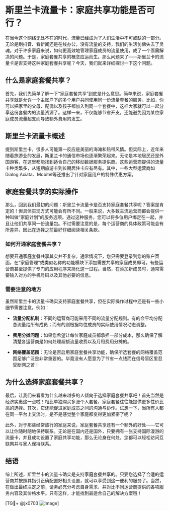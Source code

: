 # 斯里兰卡流量卡：家庭共享功能是否可行？

在当今这个网络无处不在的时代，流量已经成为了人们生活中不可或缺的一部分。无论是刷抖音、看新闻还是在线办公，没有流量的支持，我们的生活仿佛失去了灵魂。对于许多家庭来说，如何更高效地管理家庭成员的流量使用，成了一个亟需解决的问题。于是，家庭套餐共享的概念应运而生。那么问题来了——斯里兰卡的流量卡是否支持这种家庭套餐共享呢？今天，我们就来详细探讨一下这个问题。

## 什么是家庭套餐共享？

首先，我们先简单了解一下“家庭套餐共享”到底是什么意思。简单来说，家庭套餐共享就是允许一个主账户下的多个用户共同使用同一份流量套餐的服务。比如，你可以把家里的父母、配偶以及孩子都加入到同一个套餐中，这样大家就可以一起分享这份套餐内的流量资源了。这样一来，不仅能够节省开支，还能避免因为某位家庭成员流量超支而导致额外费用的发生。

## 斯里兰卡流量卡概述

提到斯里兰卡，很多人可能第一反应是美丽的海滩和热带风情。但实际上，近年来随着旅游业的发展，斯里兰卡的通信市场也逐渐繁荣起来。无论是本地居民还是外国游客，在这里都能找到适合自己的移动数据服务提供商。这些运营商提供的流量卡种类繁多，从短期旅游卡到长期居住卡应有尽有。其中，一些大型运营商如Dialog Axiata、Mobitel等还推出了针对家庭用户的特殊优惠方案。

## 家庭套餐共享的实际操作

那么，回到我们最初的问题：斯里兰卡流量卡是否支持家庭套餐共享呢？答案是肯定的！但具体实现方式可能会有所不同。一般来说，大多数主流运营商都会提供一种叫做“家庭计划”的服务选项。通过这种服务，您可以将多位用户绑定在一起，并且让他们共享同一份流量包。不过需要注意的是，每个运营商的具体政策可能会有所差异，因此在选择之前最好仔细阅读相关条款。

### 如何开通家庭套餐共享？

想要开通家庭套餐共享其实并不复杂。通常情况下，您只需要登录到您的账户页面，在“家庭管理”或类似名称的功能模块下添加需要共享的家庭成员即可。有些运营商甚至提供了专门的应用程序来简化这一过程。当然，在添加新成员时，通常需要输入对方的手机号码以及其他必要的信息。

### 需要注意的地方

虽然斯里兰卡的流量卡确实支持家庭套餐共享，但在实际操作过程中还是有一些小细节需要注意。例如：

- **流量分配机制**：不同的运营商可能采用不同的流量分配规则。有的会平均分配总流量给所有成员；而有的则根据每位成员的实际使用情况动态调整。
  
- **费用分摊问题**：如果您希望让每位家庭成员都承担一部分成本，那么确保了解清楚各运营商是如何处理超额流量收费以及月租费用分摊的。
  
- **网络覆盖范围**：无论是否启用家庭套餐共享功能，确保所选套餐的网络覆盖范围足够广泛是非常重要的。毕竟没有人愿意为了节省一点钱而在信号盲区里忍受断网之苦！

## 为什么选择家庭套餐共享？

最后，让我们来看看为什么越来越多的人倾向于选择家庭套餐共享吧！首先当然是经济实惠这一点啦！相比单独购买多张个人套餐，家庭套餐往往能提供更多性价比高的选择。其次，它还能促进家庭成员之间的沟通与协作。试想一下，当所有人都在同一平台上交流时，是不是感觉整个家庭都变得更加紧密了呢？

此外，对于那些经常旅行的家庭来说，家庭套餐共享还有一个额外的好处——它可以让你随时随地保持联系。无论是在国内还是国外，只要拥有一张支持国际漫游的流量卡，并且成功设置了家庭共享功能，那么无论身在何处，您都可以轻松访问互联网并与家人保持联系。

## 结语

综上所述，斯里兰卡的流量卡确实是支持家庭套餐共享的。只要您选择了合适的运营商并按照其指引正确配置好相关设置，就可以享受到这一便利的服务了。当然，在做出最终决定之前，请务必充分考虑自身需求，并对比不同运营商提供的各项服务内容及其价格水平。只有这样，才能找到最适合自己的解决方案哦！

[TG💪+ @jx0703 ![Image](https://github.com/user-attachments/assets/dbca1d08-cadb-493c-b0ec-ad6f7a83f270)]